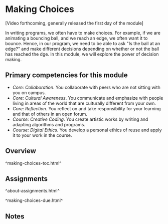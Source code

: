 Making Choices
==============

[Video forthcoming, generally released the first day of the module]

In writing programs, we often have to make choices.  For example, if we
are animating a bouncing ball, and we reach an edge, we often want it to
bounce.  Hence, in our program, we need to be able to ask "Is the ball at
an edge?" and make different decisions depending on whether or not the
ball has reached the dge.  In this module, we will explore the power of
decision making.

Primary competencies for this module
------------------------------------

* *Core: Collaboration*.  You collaborate with peers who are not sitting
  with you on campus.
* *Core: Cultural Awareness*.  You communicate and emphasize with people
  living in areas of the world that are culturally different from your
  own.
* *Core: Reflection*.  You reflect on and take responsibility for your
  learning and that of others in an open forum.
* *Course: Creative Coding*.  You create artistic works by writing and
  adapting algorithms and programs.
* *Course: Digital Ethics*.  You develop a personal ethics of reuse and 
  apply it to your work in the course.

Overview
--------

^making-choices-toc.html^

Assignments
-----------

^about-assignments.html^

^making-choices-due.html^

Notes
-----
